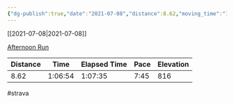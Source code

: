 ```yaml
---
{"dg-publish":true,"date":"2021-07-08","distance":8.62,"moving_time":"1:06:54","elapsed_time":"1:07:35","pace":"7:45","total_elevation_gain":816,"url":"https://www.strava.com/activities/5597422543","permalink":"/01-personal/strava/2021-07-08-afternoon-run/","dgPassFrontmatter":true}
---
```



[[2021-07-08\|2021-07-08]]

[Afternoon Run](https://www.strava.com/activities/5597422543)

| Distance | Time    | Elapsed Time | Pace | Elevation |
| -------- | ------- | ------------ | ---- | --------- |
| 8.62     | 1:06:54 | 1:07:35      | 7:45 | 816       |




#strava
